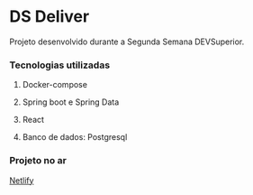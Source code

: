 # DS Deliver

Projeto desenvolvido durante a Segunda Semana DEVSuperior.

### Tecnologias utilizadas

1. Docker-compose

2. Spring boot e Spring Data

3. React

4. Banco de dados: Postgresql

### Projeto no ar

[Netlify](https://raissadsdeliver.netlify.app)